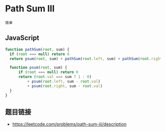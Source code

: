 # Path Sum III
`简单`

## JavaScript
```javascript
function pathSum(root, sum) {
  if (root === null) return 0
  return psum(root, sum) + pathSum(root.left, sum) + pathSum(root.right, sum)

  function psum(root, sum) {
      if (root === null) return 0
      return (root.val === sum ? 1 : 0)
          + psum(root.left, sum - root.val)
          + psum(root.right, sum - root.val)
  }
}
```

## 题目链接
* https://leetcode.com/problems/path-sum-iii/description
